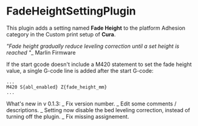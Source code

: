 # FadeHeightSettingPlugin

This plugin adds a setting named **Fade Height** to the platform Adhesion category in the Custom print setup of **Cura**.

*"Fade height gradually reduce leveling correction until a set height is reached "*_ Marlin Firmware

If the start gcode doesn't include a M420 statement to set the fade height value, a single G-code line is added after the start G-code:
```
...
M420 S{abl_enabled} Z{fade_height_mm}
...
```
What's new in v 0.1.3:
_ Fix version number.
_ Edit some comments / descriptions.
_ Setting now disable the bed leveling correction, instead of turning off the plugin.
_ Fix missing assignement.